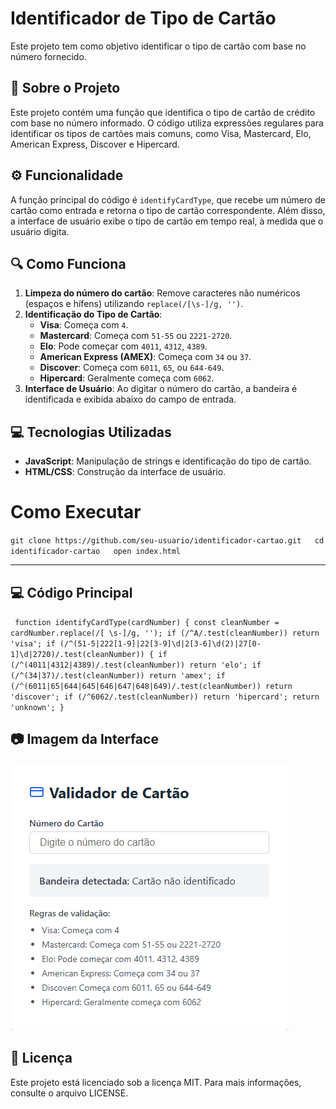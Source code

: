 # Identificador de Tipo de Cartão

Este projeto tem como objetivo identificar o tipo de cartão com base no número fornecido.

## 📌 Sobre o Projeto
Este projeto contém uma função que identifica o tipo de cartão de crédito com base no número informado. O código utiliza expressões regulares para identificar os tipos de cartões mais comuns, como Visa, Mastercard, Elo, American Express, Discover e Hipercard.

## ⚙️ Funcionalidade
A função principal do código é `identifyCardType`, que recebe um número de cartão como entrada e retorna o tipo de cartão correspondente. Além disso, a interface de usuário exibe o tipo de cartão em tempo real, à medida que o usuário digita.

## 🔍 Como Funciona
1. **Limpeza do número do cartão**: Remove caracteres não numéricos (espaços e hífens) utilizando `replace(/[\s-]/g, '')`.
2. **Identificação do Tipo de Cartão**:
   - **Visa**: Começa com `4`.
   - **Mastercard**: Começa com `51-55` ou `2221-2720`.
   - **Elo**: Pode começar com `4011`, `4312`, `4389`.
   - **American Express (AMEX)**: Começa com `34` ou `37`.
   - **Discover**: Começa com `6011`, `65`, ou `644-649`.
   - **Hipercard**: Geralmente começa com `6062`.
3. **Interface de Usuário**: Ao digitar o número do cartão, a bandeira é identificada e exibida abaixo do campo de entrada.

## 💻 Tecnologias Utilizadas
- **JavaScript**: Manipulação de strings e identificação do tipo de cartão.
- **HTML/CSS**: Construção da interface de usuário.



#  Como Executar
`
git clone https://github.com/seu-usuario/identificador-cartao.git  
cd identificador-cartao  
open index.html  `


---

## 💻 Código Principal
`
function identifyCardType(cardNumber) {
    const cleanNumber = cardNumber.replace(/[ \s-]/g, '');
    if (/^A/.test(cleanNumber)) return 'visa';
    if (/^(51-5|222[1-9]|22[3-9]\d|2[3-6]\d(2)|27[0-1]\d|2720)/.test(cleanNumber)) {
    if (/^(4011|4312|4389)/.test(cleanNumber)) return 'elo';
    if (/^(34|37)/.test(cleanNumber)) return 'amex';
    if (/^(6011|65|644|645|646|647|648|649)/.test(cleanNumber)) return 'discover';
    if (/^6062/.test(cleanNumber)) return 'hipercard';
    return 'unknown';
}`


## 📷 Imagem da Interface
![Validador de Cartão](https://raw.githubusercontent.com/yamendes05/validarcartao/main/image.png)

## 📄 Licença
Este projeto está licenciado sob a licença MIT. Para mais informações, consulte o arquivo LICENSE.


